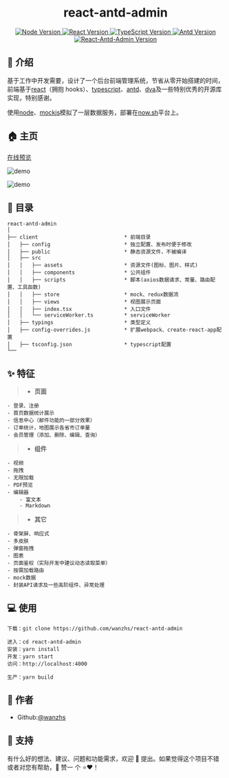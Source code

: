# <h1 align="center">react-antd-admin</h1>

<p align="center">
  <a href="https://github.com/nodejs/node" target="_blank">
    <img alt="Node Version" src="https://img.shields.io/badge/node-12.14.0-brightgreen" />
  </a>
  <a href="https://github.com/facebook/react" target="_blank">
    <img alt="React Version" src="https://img.shields.io/badge/react-16.8.6-brightgreen" />
  </a>
   <a href="https://github.com/microsoft/TypeScript" target="_blank">
    <img alt="TypeScript Version" src="https://img.shields.io/badge/typescript-3.7.2-brightgreen" />
  </a>
 <a href="https://github.com/ant-design/ant-design" target="_blank">
    <img alt="Antd Version" src="https://img.shields.io/badge/antd-3.25.1-brightgreen" />
  </a>
  <a href="https://github.com/liuguanhua/react-antd-admin/releases" target="_blank">
     <img alt="React-Antd-Admin Version" src="https://img.shields.io/badge/releases-1.0.0-blue.svg?cacheSeconds=2592000" />
  </a>
</p>

## 📖 介绍

基于工作中开发需要，设计了一个后台前端管理系统，节省从零开始搭建的时间，前端基于[react](https://github.com/facebook/react)（拥抱 hooks）、[typescript](https://github.com/microsoft/TypeScript)、[antd](https://github.com/ant-design/ant-design)、[dva](https://github.com/dvajs/dva)及一些特别优秀的开源库实现，特别感谢。

使用[node](https://nodejs.org/zh-cn)、[mockjs](https://github.com/nuysoft/Mock)模拟了一层数据服务，部署在[now.sh](https://zeit.co)平台上。

## 🏠 主页

 <!-- [预览地址一](https://liuguanhua.github.io/react-antd-admin/)（推荐） -->

[在线预览](https://react-antd-admin.lhh.now.sh/)

![demo](https://s2.ax1x.com/2020/01/14/lL9rJU.png)

![demo](https://s2.ax1x.com/2020/01/14/lvekAU.gif)

## 📁 目录

```
react-antd-admin
│
├── client                            * 前端目录
│   ├── config                        * 独立配置、发布时便于修改
│   ├── public                        * 静态资源文件，不被编译
│   ├── src
│   │   ├── assets                    * 资源文件(图标、图片、样式)
│   │   ├── components                * 公共组件
│   │   ├── scripts                   * 脚本(axios数据请求、常量、路由配置、工具函数)
│   │   ├── store                     * mock、redux数据流
│   │   ├── views                     * 视图展示页面
│   │   ├── index.tsx                 * 入口文件
│   │   └── serviceWorker.ts          * serviceWorker
│   ├── typings                       * 类型定义
│   ├── config-overrides.js           * 扩展webpack、create-react-app配置
│   ├── tsconfig.json                 * typescript配置
└── 
```

## ✨ 特征

> - **页面**

    - 登录、注册
    - 首页数据统计展示
    - 信息中心（邮件功能的一部分效果）
    - 订单统计，地图展示各省市订单量
    - 会员管理（添加、删除、编辑、查询）

> - **组件**

    - 视频
    - 拖拽
    - 无限加载
    - PDF预览
    - 编辑器
        - 富文本
        - Markdown

> - **其它**

    - 骨架屏、响应式
    - 多皮肤
    - 弹窗拖拽
    - 图表
    - 页面鉴权（实际开发中建议动态读取菜单）
    - 按需加载路由
    - mock数据
    - 封装API请求及一些高阶组件、异常处理

## 💻 使用

```
下载：git clone https://github.com/wanzhs/react-antd-admin

进入：cd react-antd-admin
安装：yarn install
开发：yarn start
访问：http://localhost:4000

生产：yarn build
```

## 👤 作者
- Github:[@wanzhs](https://github.com/wanzhs)

## 🤝 支持

有什么好的想法、建议、问题和功能需求，欢迎 👋 提出。如果觉得这个项目不错或者对您有帮助，👏 赞一 个 ⭐️❤️！
